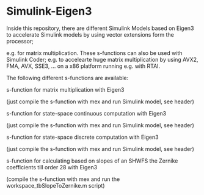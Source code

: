 Simulink-Eigen3
===============

Inside this repository, there are different Simulink Models based on 
Eigen3 to accelerate Simulink models by using vector extensions form the
processor;

e.g. for matrix multiplication.
These s-functions can also be used with Simulink Coder; e.g. to accelearte 
huge matrix multiplication by using AVX2, FMA, AVX, SSE3, ... on a x86 platform
running e.g. with RTAI.

The following different s-functions are available:


s-function for matrix multiplication with Eigen3

(just compile the s-function with mex and run Simulink model, see header)


s-function for state-space continuous computation with Eigen3

(just compile the s-function with mex and run Simulink model, see header)


s-function for state-space discrete computation with Eigen3

(just compile the s-function with mex and run Simulink model, see header)


s-function for calculating based on slopes of an SHWFS the Zernike 
coefficients till order 28 with Eigen3

(compile the s-function with mex and run the workspace_tbSlopeToZernike.m 
script)
